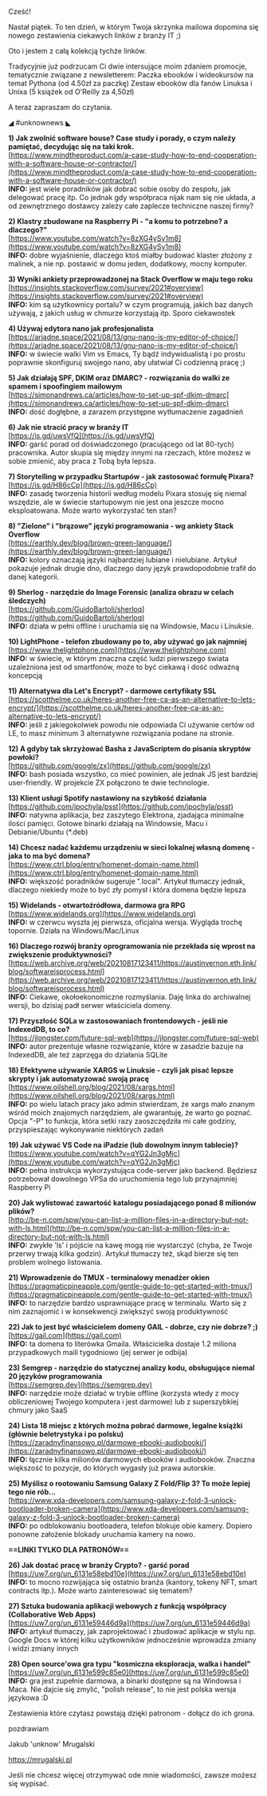 Cześć!

Nastał piątek. To ten dzień, w którym Twoja skrzynka mailowa dopomina się nowego zestawienia ciekawych linków z branży IT ;)

Oto i jestem z całą kolekcją tychże linków.

 

Tradycyjnie już podrzucam Ci dwie intersujące moim zdaniem promocje, tematycznie związane z newsletterem:
Paczka ebooków i wideokursów na temat Pythona (od 4.50zł za paczkę)
Zestaw ebooków dla fanów Linuksa i Unixa (5 książek od O'Reilly za 4,50zł)
 

A teraz zapraszam do czytania.

 

◢ #unknownews ◣


**1) Jak zwolnić software house? Case study i porady, o czym należy pamiętać, decydując się na taki krok.**  
[https://www.mindtheproduct.com/a-case-study-how-to-end-cooperation-with-a-software-house-or-contractor/](https://www.mindtheproduct.com/a-case-study-how-to-end-cooperation-with-a-software-house-or-contractor/)  
**INFO:** jest wiele poradników jak dobrać sobie osoby do zespołu, jak delegować pracę itp. Co jednak gdy współpraca nijak nam się nie układa, a od zewnętrznego dostawcy zależy całe zaplecze techniczne naszej firmy?  


**2) Klastry zbudowane na Raspberry Pi - "a komu to potrzebne? a dlaczego?"**  
[https://www.youtube.com/watch?v=8zXG4ySy1m8](https://www.youtube.com/watch?v=8zXG4ySy1m8)  
**INFO:** dobre wyjaśnienie, dlaczego ktoś miałby budować klaster złożony z malinek, a nie np. postawić w domu jeden, dodatkowy, mocny komputer.  


**3) Wyniki ankiety przeprowadzonej na Stack Overflow w maju tego roku**  
[https://insights.stackoverflow.com/survey/2021#overview](https://insights.stackoverflow.com/survey/2021#overview)  
**INFO:** kim są użytkownicy portalu? w czym programują, jakich baz danych używają, z jakich usług w chmurze korzystają itp. Sporo ciekawostek  


**4) Używaj edytora nano jak profesjonalista**  
[https://ariadne.space/2021/08/13/gnu-nano-is-my-editor-of-choice/](https://ariadne.space/2021/08/13/gnu-nano-is-my-editor-of-choice/)  
**INFO:** w świecie walki Vim vs Emacs, Ty bądź indywidualistą i po prostu poprawnie skonfiguruj swojego nano, aby ułatwiał Ci codzienną pracę ;)  


**5) Jak działają SPF, DKIM oraz DMARC? - rozwiązania do walki ze spamem i spoofingiem mailowym**  
[https://simonandrews.ca/articles/how-to-set-up-spf-dkim-dmarc](https://simonandrews.ca/articles/how-to-set-up-spf-dkim-dmarc)  
**INFO:** dość dogłębne, a zarazem przystępne wytłumaczenie zagadnień  


**6) Jak nie stracić pracy w branży IT**  
[https://is.gd/uwsVfQ](https://is.gd/uwsVfQ)  
**INFO:** garść porad od doświadczonego (pracującego od lat 80-tych) pracownika. Autor skupia się między innymi na rzeczach, które możesz w sobie zmienić, aby praca z Tobą była lepsza.  


**7) Storytelling w przypadku Startupów - jak zastosować formułę Pixara?**  
[https://is.gd/H86cCp](https://is.gd/H86cCp)  
**INFO:** zasadę tworzenia historii według modelu Pixara stosuję się niemal wszędzie, ale w świecie startupowym nie jest ona jeszcze mocno eksploatowana. Może warto wykorzystać ten stan?  


**8) "Zielone" i "brązowe" języki programowania - wg ankiety Stack Overflow**  
[https://earthly.dev/blog/brown-green-language/](https://earthly.dev/blog/brown-green-language/)  
**INFO:** kolory oznaczają języki najbardziej lubiane i nielubiane. Artykuł pokazuje jednak drugie dno, dlaczego dany język prawdopodobnie trafił do danej kategorii.  


**9) Sherlog - narzędzie do Image Forensic (analiza obrazu w celach śledczych)**  
[https://github.com/GuidoBartoli/sherloq](https://github.com/GuidoBartoli/sherloq)  
**INFO:** działa w pełni offline i uruchamia się na Windowsie, Macu i Linuksie.  


**10) LightPhone - telefon zbudowany po to, aby używać go jak najmniej**  
[https://www.thelightphone.com](https://www.thelightphone.com)  
**INFO:** w świecie, w którym znaczna część ludzi pierwszego świata uzależniona jest od smartfonów, może to być ciekawą i dość odważną koncepcją  


**11) Alternatywa dla Let's Encrypt? - darmowe certyfikaty SSL**  
[https://scotthelme.co.uk/heres-another-free-ca-as-an-alternative-to-lets-encrypt/](https://scotthelme.co.uk/heres-another-free-ca-as-an-alternative-to-lets-encrypt/)  
**INFO:** jeśli z jakiegokolwiek powodu nie odpowiada Ci używanie certów od LE, to masz minimum 3 alternatywne rozwiązania podane na stronie.  


**12) A gdyby tak skrzyżować Basha z JavaScriptem do pisania skryptów powłoki?**  
[https://github.com/google/zx](https://github.com/google/zx)  
**INFO:** bash posiada wszystko, co mieć powinien, ale jednak JS jest bardziej user-friendly. W projekcie ZX połączono te dwie technologie.  


**13) Klient usługi Spotify nastawiony na szybkość działania**  
[https://github.com/jpochyla/psst](https://github.com/jpochyla/psst)  
**INFO:** natywna aplikacja, bez zaszytego Elektrona, zjadająca minimalne ilości pamięci. Gotowe binarki działają na Windowsie, Macu i Debianie/Ubuntu (*.deb)  


**14) Chcesz nadać każdemu urządzeniu w sieci lokalnej własną domenę - jaka to ma być domena?**  
[https://www.ctrl.blog/entry/homenet-domain-name.html](https://www.ctrl.blog/entry/homenet-domain-name.html)  
**INFO:** większość poradników sugeruje ".local". Artykuł tłumaczy jednak, dlaczego niekiedy może to być zły pomysł i która domena będzie lepsza  


**15) Widelands - otwartoźródłowa, darmowa gra RPG**  
[https://www.widelands.org](https://www.widelands.org)  
**INFO:** w czerwcu wyszła jej pierwsza, oficjalna wersja. Wygląda trochę topornie. Działa na Windows/Mac/Linux  


**16) Dlaczego rozwój branży oprogramowania nie przekłada się wprost na zwiększenie produktywności?**  
[https://web.archive.org/web/20210817123411/https://austinvernon.eth.link/blog/softwareisprocess.html](https://web.archive.org/web/20210817123411/https://austinvernon.eth.link/blog/softwareisprocess.html)  
**INFO:** Ciekawe, okołoekonomiczne rozmyślania. Daję linka do archiwalnej wersji, bo dzisiaj padł serwer właściciela domeny.  


**17) Przyszłość SQLa w zastosowaniach frontendowych - jeśli nie IndexedDB, to co?**  
[https://jlongster.com/future-sql-web](https://jlongster.com/future-sql-web)  
**INFO:** autor prezentuje własne rozwiązanie, które w zasadzie bazuje na IndexedDB, ale też zaprzęga do działania SQLite  


**18) Efektywne używanie XARGS w Linuksie - czyli jak pisać lepsze skrypty i jak automatyzować swoją pracę**  
[https://www.oilshell.org/blog/2021/08/xargs.html](https://www.oilshell.org/blog/2021/08/xargs.html)  
**INFO:** po wielu latach pracy jako admin stwierdzam, że xargs mało znanym wśród moich znajomych narzędziem, ale gwarantuję, że warto go poznać. Opcja "-P" to funkcja, która setki razy zaoszczędziła mi całe godziny, przyspieszając wykonywanie niektórych zadań  


**19) Jak używać VS Code na iPadzie (lub dowolnym innym tablecie)?**  
[https://www.youtube.com/watch?v=qYG2Jn3gMjc](https://www.youtube.com/watch?v=qYG2Jn3gMjc)  
**INFO:** pełna instrukcja wykorzystująca code-server jako backend. Będziesz potrzebował dowolnego VPSa do uruchomienia tego lub przynajmniej Raspberry Pi  


**20) Jak wylistować zawartość katalogu posiadającego ponad 8 milionów plików?**  
[http://be-n.com/spw/you-can-list-a-million-files-in-a-directory-but-not-with-ls.html](http://be-n.com/spw/you-can-list-a-million-files-in-a-directory-but-not-with-ls.html)  
**INFO:** zwykłe 'ls' i pójście na kawę mogą nie wystarczyć (chyba, że Twoje przerwy trwają kilka godzin). Artykuł tłumaczy też, skąd bierze się ten problem wolnego listowania.  


**21) Wprowadzenie do TMUX - terminalowy menadżer okien**  
[https://pragmaticpineapple.com/gentle-guide-to-get-started-with-tmux/](https://pragmaticpineapple.com/gentle-guide-to-get-started-with-tmux/)  
**INFO:** to narzędzie bardzo usprawniające pracę w terminalu. Warto się z nim zaznajomić i w konsekwencji zwiększyć swoją produktywność  


**22) Jak to jest być właścicielem domeny GAIL - dobrze, czy nie dobrze? ;)**  
[https://gail.com](https://gail.com)  
**INFO:** ta domena to literówka Gmaila. Właścicielka dostaje 1.2 miliona przypadkowych maili tygodniowo (jej serwer je odbija)  


**23) Semgrep - narzędzie do statycznej analizy kodu, obsługujące niemal 20 języków programowania**  
[https://semgrep.dev](https://semgrep.dev)  
**INFO:** narzędzie może działać w trybie offline (korzysta wtedy z mocy obliczeniowej Twojego komputera i jest darmowe) lub z superszybkiej chmury jako SaaS  


**24) Lista 18 miejsc z których można pobrać darmowe, legalne książki (głównie beletrystyka i po polsku)**  
[https://zaradnyfinansowo.pl/darmowe-ebooki-audiobooki/](https://zaradnyfinansowo.pl/darmowe-ebooki-audiobooki/)  
**INFO:** łącznie kilka milionów darmowych ebooków i audiobooków. Znaczna większość to pozycje, do których wygasły już prawa autorskie.  


**25) Myślisz o rootowaniu Samsung Galaxy Z Fold/Flip 3? To może lepiej tego nie rób...**  
[https://www.xda-developers.com/samsung-galaxy-z-fold-3-unlock-bootloader-broken-camera](https://www.xda-developers.com/samsung-galaxy-z-fold-3-unlock-bootloader-broken-camera)  
**INFO:** po odblokowaniu bootloadera, telefon blokuje obie kamery. Dopiero ponowne założenie blokady uruchamia kamery na nowo.  


**==LINKI TYLKO DLA PATRONÓW==**


**26) Jak dostać pracę w branży Crypto? - garść porad**  
[https://uw7.org/un_6131e58ebd10e](https://uw7.org/un_6131e58ebd10e)  
**INFO:** to mocno rozwijająca się ostatnio branża (kantory, tokeny NFT, smart contracts itp.). Może warto zainteresować się tematem?  


**27) Sztuka budowania aplikacji webowych z funkcją współpracy (Collaborative Web Apps)**  
[https://uw7.org/un_6131e59446d9a](https://uw7.org/un_6131e59446d9a)  
**INFO:** artykuł tłumaczy, jak zaprojektować i zbudować aplikacje w stylu np. Google Docs w której kilku użytkowników jednocześnie wprowadza zmiany i widzi zmiany innych  


**28) Open source'owa gra typu "kosmiczna eksploracja, walka i handel"**  
[https://uw7.org/un_6131e599c85e0](https://uw7.org/un_6131e599c85e0)  
**INFO:** gra jest zupełnie darmowa, a binarki dostępne są na Windowsa i Maca. Nie dajcie się zmylić, "polish release", to nie jest polska wersja językowa :D  


 

Zestawienia które czytasz powstają dzięki patronom - dołącz do ich grona.

 
pozdrawiam

Jakub 'unknow' Mrugalski

https://mrugalski.pl

 
Jeśli nie chcesz więcej otrzymywać ode mnie wiadomości, zawsze możesz się wypisać.